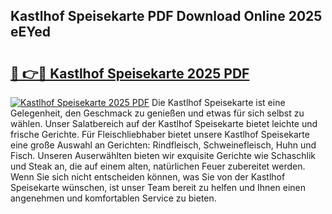 ## Kastlhof Speisekarte PDF Download Online 2025 eEYed

# <h2><a href="http://gc6tht.nevu.top/?p=Kastlhof+Speisekarte">🔗 👉🔴 Kastlhof Speisekarte 2025 PDF</a></h2>

[![Kastlhof Speisekarte 2025 PDF](https://i.imgur.com/dBaPXMq.png)](http://gc6tht.nevu.top/?p=Kastlhof+Speisekarte)
Die Kastlhof Speisekarte ist eine Gelegenheit, den Geschmack zu genießen und etwas für sich selbst zu wählen. Unser Salatbereich auf der Kastlhof Speisekarte bietet leichte und frische Gerichte. Für Fleischliebhaber bietet unsere Kastlhof Speisekarte eine große Auswahl an Gerichten: Rindfleisch, Schweinefleisch, Huhn und Fisch. Unseren Auserwählten bieten wir exquisite Gerichte wie Schaschlik und Steak an, die auf einem alten, natürlichen Feuer zubereitet werden. Wenn Sie sich nicht entscheiden können, was Sie von der Kastlhof Speisekarte wünschen, ist unser Team bereit zu helfen und Ihnen einen angenehmen und komfortablen Service zu bieten.

